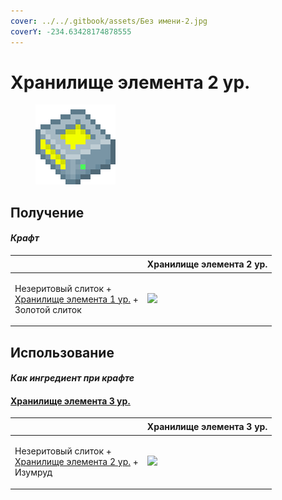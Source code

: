 ```yaml
---
cover: ../../.gitbook/assets/Без имени-2.jpg
coverY: -234.63428174878555
---
```


# Хранилище элемента 2 ур.

<figure><img src="../../.gitbook/assets/item_storage_cell_4k_128.png" alt=""><figcaption></figcaption></figure>

## Получение

#### _Крафт_

| ㅤ                                                                                                                 | Хранилище элемента 2 ур.                               |
| ----------------------------------------------------------------------------------------------------------------- | ------------------------------------------------------ |
| <p>Незеритовый слиток +<br><a href="item_storage_cell_1k.md">Хранилище элемента 1 ур.</a> +<br>Золотой слиток</p> | ![](../../.gitbook/assets/item\_storage\_cell\_4k.png) |

## Использование

#### _Как ингредиент при крафте_

#### [Хранилище элемента 3 ур.](item\_storage\_cell\_16k.md)

| ㅤ                                                                                                          | Хранилище элемента 3 ур.                                |
| ---------------------------------------------------------------------------------------------------------- | ------------------------------------------------------- |
| <p>Незеритовый слиток +<br><a href="item_storage_cell_4k.md">Хранилище элемента 2 ур.</a> +<br>Изумруд</p> | ![](../../.gitbook/assets/item\_storage\_cell\_16k.png) |
